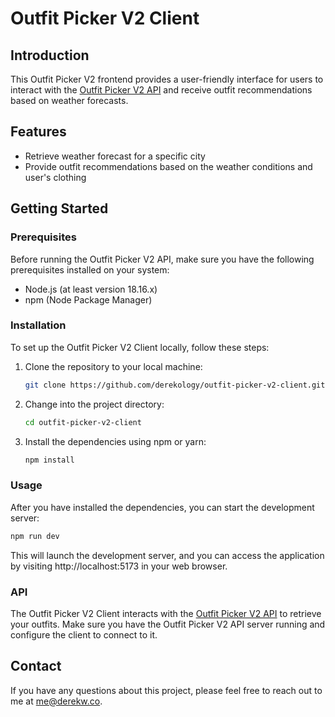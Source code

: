# Outfit Picker V2 Client

## Introduction

This Outfit Picker V2 frontend provides a user-friendly interface for users to interact with the [Outfit Picker V2 API](https://github.com/derekology/outfit-picker-v2-api) and receive outfit recommendations based on weather forecasts.

## Features

- Retrieve weather forecast for a specific city
- Provide outfit recommendations based on the weather conditions and user's clothing

## Getting Started

### Prerequisites

Before running the Outfit Picker V2 API, make sure you have the following prerequisites installed on your system:

- Node.js (at least version 18.16.x)
- npm (Node Package Manager)

### Installation

To set up the Outfit Picker V2 Client locally, follow these steps:

1. Clone the repository to your local machine:

   ```bash
   git clone https://github.com/derekology/outfit-picker-v2-client.git
   ```

2. Change into the project directory:

   ```bash
   cd outfit-picker-v2-client
   ```

3. Install the dependencies using npm or yarn:

   ```bash
   npm install
   ```

### Usage

After you have installed the dependencies, you can start the development server:

```bash
npm run dev
```

This will launch the development server, and you can access the application by visiting http://localhost:5173 in your web browser.

### API

The Outfit Picker V2 Client interacts with the [Outfit Picker V2 API](https://github.com/derekology/outfit-picker-v2-api) to retrieve your outfits. Make sure you have the Outfit Picker V2 API server running and configure the client to connect to it.

## Contact

If you have any questions about this project, please feel free to reach out to me at me@derekw.co.
